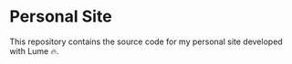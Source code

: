 # Personal Site

This repository contains the source code for my personal site developed with Lume 🔥.